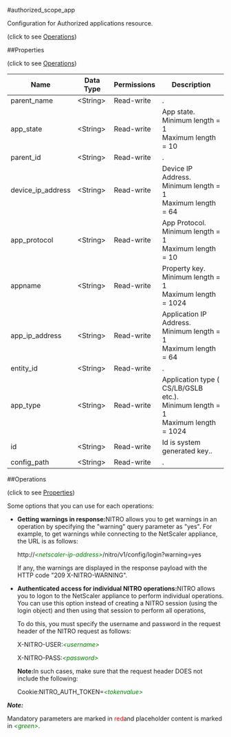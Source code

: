 #authorized_scope_app



Configuration for Authorized applications resource.

<span>(click to see [Operations](#operations))</span>



##Properties 

<span>(click to see [Operations](#operations))</span>





<table><thead><tr><th>Name</th><th>Data Type</th><th>Permissions</th><th>Description</th></tr></thead><tbody><tr><td>parent_name</td><td>&lt;String></td><td>Read-write</td><td>.</td></tr><tr><td>app_state</td><td>&lt;String></td><td>Read-write</td><td>App state.<br>Minimum length = 1<br>Maximum length = 10</td></tr><tr><td>parent_id</td><td>&lt;String></td><td>Read-write</td><td>.</td></tr><tr><td>device_ip_address</td><td>&lt;String></td><td>Read-write</td><td>Device IP Address.<br>Minimum length = 1<br>Maximum length = 64</td></tr><tr><td>app_protocol</td><td>&lt;String></td><td>Read-write</td><td>App Protocol.<br>Minimum length = 1<br>Maximum length = 10</td></tr><tr><td>appname</td><td>&lt;String></td><td>Read-write</td><td>Property key.<br>Minimum length = 1<br>Maximum length = 1024</td></tr><tr><td>app_ip_address</td><td>&lt;String></td><td>Read-write</td><td>Application IP Address.<br>Minimum length = 1<br>Maximum length = 64</td></tr><tr><td>entity_id</td><td>&lt;String></td><td>Read-write</td><td>.</td></tr><tr><td>app_type</td><td>&lt;String></td><td>Read-write</td><td>Application type ( CS/LB/GSLB etc.).<br>Minimum length = 1<br>Maximum length = 1024</td></tr><tr><td>id</td><td>&lt;String></td><td>Read-write</td><td>Id is system generated key..</td></tr><tr><td>config_path</td><td>&lt;String></td><td>Read-write</td><td>.</td></tr></tbody></table>

##Operations 

<span>(click to see [Properties](#properties))</span>





Some options that you can use for each operations:

<ul><li><p><b>Getting warnings in response:</b>NITRO allows you to get warnings in an operation by specifying the "warning" query parameter as "yes". For example, to get warnings while connecting to the NetScaler appliance, the URL is as follows:</p><p>http://<span style="color:green;font-style:italic;">&lt;netscaler-ip-address&gt;</span>/nitro/v1/config/login?warning=yes</p><p>If any, the warnings are displayed in the response payload with the HTTP code "209 X-NITRO-WARNING".</p></li><li><p><b>Authenticated access for individual NITRO operations:</b>NITRO allows you to logon to the NetScaler appliance to perform individual operations. You can use this option instead of creating a NITRO session (using the login object) and then using that session to perform all operations,</p><p>To do this, you must specify the username and password in the request header of the NITRO request as follows:</p><p>X-NITRO-USER:<span style="color:green;font-style:italic;">&lt;username&gt;</span></p><p>X-NITRO-PASS:<span style="color:green;font-style:italic;">&lt;password&gt;</span></p><p><b>Note:</b>In such cases, make sure that the request header DOES not include the following:</p><p>Cookie:NITRO_AUTH_TOKEN=<span style="color:green;font-style:italic;">&lt;tokenvalue&gt;</span></p></li></ul>







***Note:*** 

Mandatory parameters are marked in <span style="color:#FF0000;">red</span>and placeholder content is marked in <span style="color:green;font-style:italic">&lt;green&gt;</span>.




